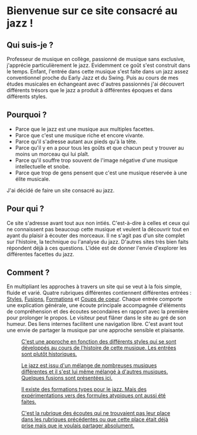 #  Bienvenue sur ce site consacré au jazz !

## Qui suis-je ?
Professeur de musique en collège, passionné de musique sans exclusive, j'apprécie particulièrement le jazz. Evidemment ce goût s'est construit dans le temps. Enfant, l'entrée dans cette musique s'est faite dans un jazz assez conventionnel proche du Early Jazz et du Swing. Puis au cours de mes études musicales en échangeant avec d'autres passionnés j'ai découvert différents trésors que le jazz a produit à différentes époques et dans différents styles.

## Pourquoi ?
- Parce que le jazz est une musique aux multiples facettes.
- Parce que c'est une musique riche et encore vivante.
- Parce qu'il s'adresse autant aux pieds qu'à la tête.
- Parce qu'il y en a pour tous les goûts et que chacun peut y trouver au moins un morceau qui lui plaît.
- Parce qu'il souffre trop souvent de l'image négative d'une musique intellectuelle et snobe.
- Parce que trop de gens pensent que c'est une musique réservée à une élite musicale.

J'ai décidé de faire un site consacré au jazz.

## Pour qui ?
Ce site s'adresse avant tout aux non intiés. C'est-à-dire à celles et ceux qui ne connaissent pas beaucoup cette musique et veulent la découvrir tout en ayant du plaisir à écouter des morceaux. Il ne s'agit pas d'un site complet sur l'histoire, la technique ou l'analyse du jazz. D'autres sites très bien faits répondent déjà à ces questions. L'idée est de donner l'envie d'explorer les différentes facettes du jazz.

## Comment ?
En multipliant les approches à travers un site qui se veut à la fois simple, fluide et varié. Quatre rubriques différentes contiennent différentes entrées : [Styles](/styles/a0-styles.md#king-olliver), [Fusions](/fusions/b0-fusions.md#A-partir-de-1935--Jazz-Tzigane), [Formations](/formations/c0-formations.md#formations) et [Coups de coeur](/coeurs/d0-coeurs.md#coups). Chaque entrée comporte une explication générale, une écoute principale accompagnée d'éléments de compréhension et des écoutes secondaires en rapport avec la première pour prolonger le propos. Le visiteur peut flâner dans le site au gré de  son humeur. Des liens internes facilitent une navigation libre. C'est avant tout une envie de partager la musique par une approche sensible et plaisante.



<div class="encarts">
<a href="/#/styles/a0-styles.md#styles">
  <figure class="app-frame encart styles" data-title="Styles">
    C'est une approche en fonction des différents styles qui se sont développés au cours de l'histoire de cette musique. Les entrées sont plutôt historiques.
  </figure></a>
  <a href="/#/fusions/b0-fusions.md#fusions">
  <figure class="app-frame encart fusions" data-title="Fusions">
    Le jazz est issu d'un mélange de nombreuses musiques différentes et il s'est lui même mélangé à d'autres musiques. Quelques fusions sont présentées ici.
  </figure></a>
<a href="/#/formations/c0-formations.md#formations">
  <figure class="app-frame encart formations" data-title="Formations">
    Il existe des formations types pour le jazz. Mais des expérimentations vers des formules atypiques ont aussi été faites.
  </figure></a>
<a href="/#/coeurs/d0-coeurs.md#coups-de-coeur">
  <figure class="app-frame encart coeurs" data-title="Coups de coeur">
    C'est la rubrique des écoutes qui ne trouvaient pas leur place dans les rubriques précédentes ou que cette place était déjà prise mais que je voulais partager absolument.
  </figure></a>
</div>

